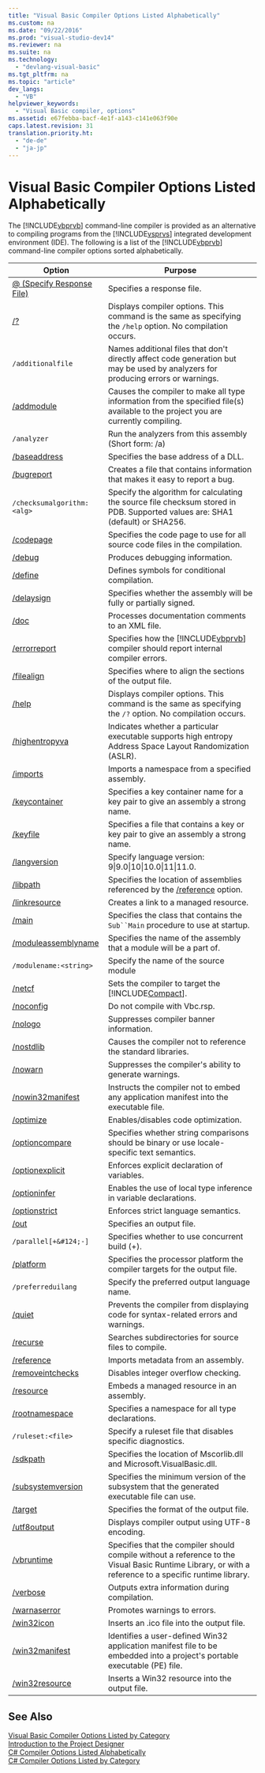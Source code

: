 ```yaml
---
title: "Visual Basic Compiler Options Listed Alphabetically"
ms.custom: na
ms.date: "09/22/2016"
ms.prod: "visual-studio-dev14"
ms.reviewer: na
ms.suite: na
ms.technology: 
  - "devlang-visual-basic"
ms.tgt_pltfrm: na
ms.topic: "article"
dev_langs: 
  - "VB"
helpviewer_keywords: 
  - "Visual Basic compiler, options"
ms.assetid: e67febba-bacf-4e1f-a143-c141e063f90e
caps.latest.revision: 31
translation.priority.ht: 
  - "de-de"
  - "ja-jp"
---
```

# Visual Basic Compiler Options Listed Alphabetically
The [!INCLUDE[vbprvb](../VS_csharp/includes/vbprvb_md.md)] command-line compiler is provided as an alternative to compiling programs from the [!INCLUDE[vsprvs](../VS_csharp/includes/vsprvs_md.md)] integrated development environment (IDE). The following is a list of the [!INCLUDE[vbprvb](../VS_csharp/includes/vbprvb_md.md)] command-line compiler options sorted alphabetically.  
  
|Option|Purpose|  
|------------|-------------|  
|[@ (Specify Response File)](../VS_csharp/@--specify-response-file---visual-basic-.md)|Specifies a response file.|  
|[/?](../VS_csharp/-help------visual-basic-.md)|Displays compiler options. This command is the same as specifying the `/help` option. No compilation occurs.|  
|`/additionalfile`|Names additional files that don't directly affect code generation but may be used by analyzers for producing errors or warnings.|  
|[/addmodule](../VS_csharp/-addmodule.md)|Causes the compiler to make all type information from the specified file(s) available to the project you are currently compiling.|  
|`/analyzer`|Run the analyzers from this assembly (Short form: /a)|  
|[/baseaddress](../VS_csharp/-baseaddress.md)|Specifies the base address of a DLL.|  
|[/bugreport](../VS_csharp/-bugreport.md)|Creates a file that contains information that makes it easy to report a bug.|  
|`/checksumalgorithm:<alg>`|Specify the algorithm for calculating the source file checksum stored in PDB.  Supported values are: SHA1 (default) or SHA256.|  
|[/codepage](../VS_csharp/-codepage--visual-basic-.md)|Specifies the code page to use for all source code files in the compilation.|  
|[/debug](../VS_csharp/-debug--visual-basic-.md)|Produces debugging information.|  
|[/define](../VS_csharp/-define--visual-basic-.md)|Defines symbols for conditional compilation.|  
|[/delaysign](../VS_csharp/-delaysign.md)|Specifies whether the assembly will be fully or partially signed.|  
|[/doc](../VS_csharp/-doc.md)|Processes documentation comments to an XML file.|  
|[/errorreport](../VS_csharp/-errorreport.md)|Specifies how the [!INCLUDE[vbprvb](../VS_csharp/includes/vbprvb_md.md)] compiler should report internal compiler errors.|  
|[/filealign](../VS_csharp/-filealign.md)|Specifies where to align the sections of the output file.|  
|[/help](../VS_csharp/-help------visual-basic-.md)|Displays compiler options. This command is the same as specifying the `/?` option. No compilation occurs.|  
|[/highentropyva](../VS_csharp/-highentropyva--visual-basic-.md)|Indicates whether a particular executable supports high entropy Address Space Layout Randomization (ASLR).|  
|[/imports](../VS_csharp/-imports--visual-basic-.md)|Imports a namespace from a specified assembly.|  
|[/keycontainer](../VS_csharp/-keycontainer.md)|Specifies a key container name for a key pair to give an assembly a strong name.|  
|[/keyfile](../VS_csharp/-keyfile.md)|Specifies a file that contains a key or key pair to give an assembly a strong name.|  
|[/langversion](../VS_csharp/-langversion--visual-basic-.md)|Specify language version: 9&#124;9.0&#124;10&#124;10.0&#124;11&#124;11.0.|  
|[/libpath](../VS_csharp/-libpath.md)|Specifies the location of assemblies referenced by the [/reference](../VS_csharp/-reference--visual-basic-.md) option.|  
|[/linkresource](../VS_csharp/-linkresource--visual-basic-.md)|Creates a link to a managed resource.|  
|[/main](../VS_csharp/-main.md)|Specifies the class that contains the `Sub``Main` procedure to use at startup.|  
|[/moduleassemblyname](../VS_csharp/-moduleassemblyname.md)|Specifies the name of the assembly that a module will be a part of.|  
|`/modulename:<string>`|Specify the name of the source module|  
|[/netcf](../VS_csharp/-netcf.md)|Sets the compiler to target the [!INCLUDE[Compact](../VS_csharp/includes/compact_md.md)].|  
|[/noconfig](../VS_csharp/-noconfig.md)|Do not compile with Vbc.rsp.|  
|[/nologo](../VS_csharp/-nologo--visual-basic-.md)|Suppresses compiler banner information.|  
|[/nostdlib](../VS_csharp/-nostdlib--visual-basic-.md)|Causes the compiler not to reference the standard libraries.|  
|[/nowarn](../VS_csharp/-nowarn.md)|Suppresses the compiler's ability to generate warnings.|  
|[/nowin32manifest](../VS_csharp/-nowin32manifest--visual-basic-.md)|Instructs the compiler not to embed any application manifest into the executable file.|  
|[/optimize](../VS_csharp/-optimize.md)|Enables/disables code optimization.|  
|[/optioncompare](../VS_csharp/-optioncompare.md)|Specifies whether string comparisons should be binary or use locale-specific text semantics.|  
|[/optionexplicit](../VS_csharp/-optionexplicit.md)|Enforces explicit declaration of variables.|  
|[/optioninfer](../VS_csharp/-optioninfer.md)|Enables the use of local type inference in variable declarations.|  
|[/optionstrict](../VS_csharp/-optionstrict.md)|Enforces strict language semantics.|  
|[/out](../VS_csharp/-out--visual-basic-.md)|Specifies an output file.|  
|`/parallel[+&#124;-]`|Specifies whether to use concurrent build (+).|  
|[/platform](../VS_csharp/-platform--visual-basic-.md)|Specifies the processor platform the compiler targets for the output file.|  
|`/preferreduilang`|Specify the preferred output language name.|  
|[/quiet](../VS_csharp/-quiet.md)|Prevents the compiler from displaying code for syntax-related errors and warnings.|  
|[/recurse](../VS_csharp/-recurse.md)|Searches subdirectories for source files to compile.|  
|[/reference](../VS_csharp/-reference--visual-basic-.md)|Imports metadata from an assembly.|  
|[/removeintchecks](../VS_csharp/-removeintchecks.md)|Disables integer overflow checking.|  
|[/resource](../VS_csharp/-resource--visual-basic-.md)|Embeds a managed resource in an assembly.|  
|[/rootnamespace](../VS_csharp/-rootnamespace.md)|Specifies a namespace for all type declarations.|  
|`/ruleset:<file>`|Specify a ruleset file that disables specific diagnostics.|  
|[/sdkpath](../VS_csharp/-sdkpath.md)|Specifies the location of Mscorlib.dll and Microsoft.VisualBasic.dll.|  
|[/subsystemversion](../VS_csharp/-subsystemversion--visual-basic-.md)|Specifies the minimum version of the subsystem that the generated executable file can use.|  
|[/target](../VS_csharp/-target--visual-basic-.md)|Specifies the format of the output file.|  
|[/utf8output](../VS_csharp/-utf8output--visual-basic-.md)|Displays compiler output using UTF-8 encoding.|  
|[/vbruntime](../VS_csharp/-vbruntime.md)|Specifies that the compiler should compile without a reference to the Visual Basic Runtime Library, or with a reference to a specific runtime library.|  
|[/verbose](../VS_csharp/-verbose.md)|Outputs extra information during compilation.|  
|[/warnaserror](../VS_csharp/-warnaserror--visual-basic-.md)|Promotes warnings to errors.|  
|[/win32icon](../VS_csharp/-win32icon.md)|Inserts an .ico file into the output file.|  
|[/win32manifest](../VS_csharp/-win32manifest--visual-basic-.md)|Identifies a user-defined Win32 application manifest file to be embedded into a project's portable executable (PE) file.|  
|[/win32resource](../VS_csharp/-win32resource.md)|Inserts a Win32 resource into the output file.|  
  
## See Also  
 [Visual Basic Compiler Options Listed by Category](../VS_csharp/visual-basic-compiler-options-listed-by-category.md)   
 [Introduction to the Project Designer](assetId:///898dd854-c98d-430c-ba1b-a913ce3c73d7)   
 [C# Compiler Options Listed Alphabetically](../VS_csharp/csharp-compiler-options-listed-alphabetically.md)   
 [C# Compiler Options Listed by Category](../VS_csharp/csharp-compiler-options-listed-by-category.md)